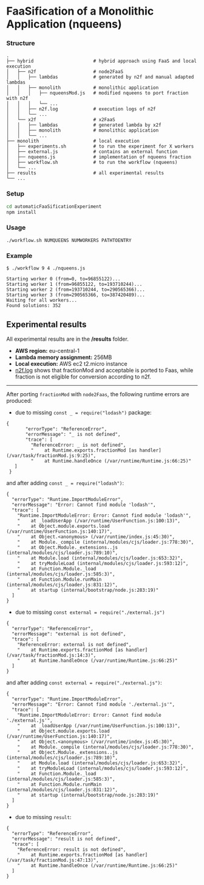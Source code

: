 # FaaSification of a Monolithic Application (nqueens)

### Structure

```
.
├── hybrid                      # hybrid approach using FaaS and local execution
│   ├── n2f                     # node2FaaS
│   │   ├── lambdas             # generated by n2f and manual adapted lambdas
│   │   ├── monolith            # monolithic application
│   │   │   ├── nqueensMod.js   # modified nqueens to port fraction with n2f
│   │   │   └── ...
│   │   ├── n2f.log             # execution logs of n2f              
│   │   └── ...
│   └── x2f                     # x2FaaS
│   │   ├── lambdas             # generated lambda by x2f 
│   │   ├── monolith            # monolithic application
│   │   └── ...
├── monolith                    # local execution
│   ├── experiments.sh          # to run the experiment for X workers
│   ├── external.js             # contains an external function
│   ├── nqueens.js              # implementation of nqueens fraction
│   ├── workflow.sh             # to run the workflow (nqueens)
│   └── ...
├── results                     # all experimental results
└── ...
```

### Setup

```sh
cd automaticFaaSificationExperiment
npm install
```

### Usage

```
./workflow.sh NUMQUEENS NUMWORKERS PATHTOENTRY
```

### Example

```
$ ./workflow 9 4 ./nqueens.js

Starting worker 0 (from=0, to=96855122)...
Starting worker 1 (from=96855122, to=193710244)...
Starting worker 2 (from=193710244, to=290565366)...
Starting worker 3 (from=290565366, to=387420489)...
Waiting for all workers...
Found solutions: 352
```

## Experimental results

All experimental results are in the **/results** folder.

- **AWS region:** eu-central-1
- **Lambda memory assignment:** 256MB
- **Local execution:** AWS ec2 t2.micro instance
- [n2f.log](hybrid/n2f/n2f.log) shows that fractionMod and acceptable is ported to Faas, while fraction is not eligible for conversion according to n2f. 

<!--  
In order to make ``acceptable`` work after porting to FaaS from n2f, we had to change as follows:
- Introduce a ``result`` variable.
- Remove other return values (n2f only removes first return statement) by setting ``result`` accordingly.
- Upload the lodash module manually and ``require`` it
-->
-----------------

After porting ``fractionMod`` with ``node2Faas``, the following runtime errors are produced:

- due to missing ``const _ = require("lodash")`` package:  
````
{
       "errorType": "ReferenceError",
       "errorMessage": "_ is not defined",
       "trace": [
         "ReferenceError: _ is not defined",
         "    at Runtime.exports.fractionMod [as handler] (/var/task/fractionMod.js:9:25)",
         "    at Runtime.handleOnce (/var/runtime/Runtime.js:66:25)"
   ]
 }
 ````
 and after adding ``const _ = require("lodash")``:
 ````
 {
   "errorType": "Runtime.ImportModuleError",
   "errorMessage": "Error: Cannot find module 'lodash'",
   "trace": [
     "Runtime.ImportModuleError: Error: Cannot find module 'lodash'",
     "    at _loadUserApp (/var/runtime/UserFunction.js:100:13)",
     "    at Object.module.exports.load (/var/runtime/UserFunction.js:140:17)",
     "    at Object.<anonymous> (/var/runtime/index.js:45:30)",
     "    at Module._compile (internal/modules/cjs/loader.js:778:30)",
     "    at Object.Module._extensions..js (internal/modules/cjs/loader.js:789:10)",
     "    at Module.load (internal/modules/cjs/loader.js:653:32)",
     "    at tryModuleLoad (internal/modules/cjs/loader.js:593:12)",
     "    at Function.Module._load (internal/modules/cjs/loader.js:585:3)",
     "    at Function.Module.runMain (internal/modules/cjs/loader.js:831:12)",
     "    at startup (internal/bootstrap/node.js:283:19)"
   ]
 }
 ````
 
 - due to missing ``const external = require("./external.js")``
 ````
 {
   "errorType": "ReferenceError",
   "errorMessage": "external is not defined",
   "trace": [
     "ReferenceError: external is not defined",
     "    at Runtime.exports.fractionMod [as handler] (/var/task/fractionMod.js:14:3)",
     "    at Runtime.handleOnce (/var/runtime/Runtime.js:66:25)"
   ]
 }
 ````
 and after adding ``const external = require("./external.js")``: 
 ````
 {
   "errorType": "Runtime.ImportModuleError",
   "errorMessage": "Error: Cannot find module './external.js'",
   "trace": [
     "Runtime.ImportModuleError: Error: Cannot find module './external.js'",
     "    at _loadUserApp (/var/runtime/UserFunction.js:100:13)",
     "    at Object.module.exports.load (/var/runtime/UserFunction.js:140:17)",
     "    at Object.<anonymous> (/var/runtime/index.js:45:30)",
     "    at Module._compile (internal/modules/cjs/loader.js:778:30)",
     "    at Object.Module._extensions..js (internal/modules/cjs/loader.js:789:10)",
     "    at Module.load (internal/modules/cjs/loader.js:653:32)",
     "    at tryModuleLoad (internal/modules/cjs/loader.js:593:12)",
     "    at Function.Module._load (internal/modules/cjs/loader.js:585:3)",
     "    at Function.Module.runMain (internal/modules/cjs/loader.js:831:12)",
     "    at startup (internal/bootstrap/node.js:283:19)"
   ]
 }
 ````
 
- due to missing ``result``:
````
{
  "errorType": "ReferenceError",
  "errorMessage": "result is not defined",
  "trace": [
    "ReferenceError: result is not defined",
    "    at Runtime.exports.fractionMod [as handler] (/var/task/fractionMod.js:47:13)",
    "    at Runtime.handleOnce (/var/runtime/Runtime.js:66:25)"
  ]
}
````
